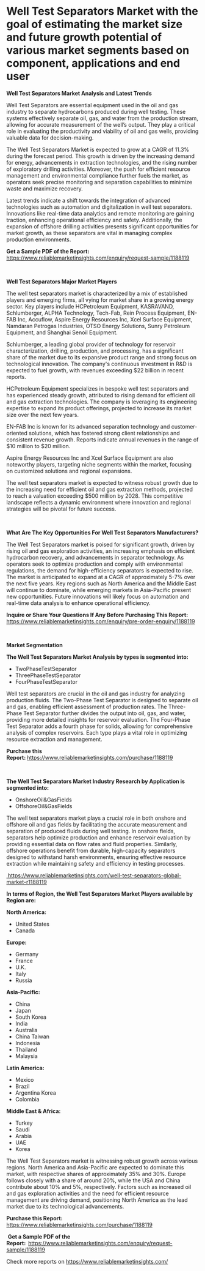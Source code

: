 <p><h1>Well Test Separators Market with the goal of estimating the market size and future growth potential of various market segments based on component, applications and end user</h1></p><p><strong>Well Test Separators Market Analysis and Latest Trends</strong></p>
<p><p>Well Test Separators are essential equipment used in the oil and gas industry to separate hydrocarbons produced during well testing. These systems effectively separate oil, gas, and water from the production stream, allowing for accurate measurement of the well’s output. They play a critical role in evaluating the productivity and viability of oil and gas wells, providing valuable data for decision-making.</p><p>The Well Test Separators Market is expected to grow at a CAGR of 11.3% during the forecast period. This growth is driven by the increasing demand for energy, advancements in extraction technologies, and the rising number of exploratory drilling activities. Moreover, the push for efficient resource management and environmental compliance further fuels the market, as operators seek precise monitoring and separation capabilities to minimize waste and maximize recovery.</p><p>Latest trends indicate a shift towards the integration of advanced technologies such as automation and digitalization in well test separators. Innovations like real-time data analytics and remote monitoring are gaining traction, enhancing operational efficiency and safety. Additionally, the expansion of offshore drilling activities presents significant opportunities for market growth, as these separators are vital in managing complex production environments.</p></p>
<p><strong>Get a Sample PDF of the Report:&nbsp;</strong> <a href="https://www.reliablemarketinsights.com/enquiry/request-sample/1188119?utm_campaign=3167&utm_medium=2&utm_source=Github&utm_content=ia&utm_term=10042025&utm_id=well-test-separators">https://www.reliablemarketinsights.com/enquiry/request-sample/1188119</a></p>
<p>&nbsp;</p>
<p><strong>Well Test Separators Major Market Players</strong></p>
<p><p>The well test separators market is characterized by a mix of established players and emerging firms, all vying for market share in a growing energy sector. Key players include HCPetroleum Equipment, KASRAVAND, Schlumberger, ALPHA Technology, Tech-Fab, Rein Process Equipment, EN-FAB Inc, Accuflow, Aspire Energy Resources Inc, Xcel Surface Equipment, Namdaran Petrogas Industries, OTSO Energy Solutions, Sunry Petroleum Equipment, and Shanghai Senoil Equipment.</p><p>Schlumberger, a leading global provider of technology for reservoir characterization, drilling, production, and processing, has a significant share of the market due to its expansive product range and strong focus on technological innovation. The company's continuous investment in R&D is expected to fuel growth, with revenues exceeding $22 billion in recent reports.</p><p>HCPetroleum Equipment specializes in bespoke well test separators and has experienced steady growth, attributed to rising demand for efficient oil and gas extraction technologies. The company is leveraging its engineering expertise to expand its product offerings, projected to increase its market size over the next few years.</p><p>EN-FAB Inc is known for its advanced separation technology and customer-oriented solutions, which has fostered strong client relationships and consistent revenue growth. Reports indicate annual revenues in the range of $10 million to $20 million.</p><p>Aspire Energy Resources Inc and Xcel Surface Equipment are also noteworthy players, targeting niche segments within the market, focusing on customized solutions and regional expansions.</p><p>The well test separators market is expected to witness robust growth due to the increasing need for efficient oil and gas extraction methods, projected to reach a valuation exceeding $500 million by 2028. This competitive landscape reflects a dynamic environment where innovation and regional strategies will be pivotal for future success.</p></p>
<p>&nbsp;</p>
<p><strong>What Are The Key Opportunities For Well Test Separators Manufacturers?</strong></p>
<p><p>The Well Test Separators market is poised for significant growth, driven by rising oil and gas exploration activities, an increasing emphasis on efficient hydrocarbon recovery, and advancements in separator technology. As operators seek to optimize production and comply with environmental regulations, the demand for high-efficiency separators is expected to rise. The market is anticipated to expand at a CAGR of approximately 5-7% over the next five years. Key regions such as North America and the Middle East will continue to dominate, while emerging markets in Asia-Pacific present new opportunities. Future innovations will likely focus on automation and real-time data analysis to enhance operational efficiency.</p></p>
<p><strong>Inquire or Share Your Questions If Any Before Purchasing This Report:</strong> <a href="https://www.reliablemarketinsights.com/enquiry/pre-order-enquiry/1188119?utm_campaign=3167&utm_medium=2&utm_source=Github&utm_content=ia&utm_term=10042025&utm_id=well-test-separators">https://www.reliablemarketinsights.com/enquiry/pre-order-enquiry/1188119</a></p>
<p>&nbsp;</p>
<p><strong>Market Segmentation</strong></p>
<p><strong>The Well Test Separators Market Analysis by types is segmented into:</strong></p>
<p><ul><li>TwoPhaseTestSeparator</li><li>ThreePhaseTestSeparator</li><li>FourPhaseTestSeparator</li></ul></p>
<p><p>Well test separators are crucial in the oil and gas industry for analyzing production fluids. The Two-Phase Test Separator is designed to separate oil and gas, enabling efficient assessment of production rates. The Three-Phase Test Separator further divides the output into oil, gas, and water, providing more detailed insights for reservoir evaluation. The Four-Phase Test Separator adds a fourth phase for solids, allowing for comprehensive analysis of complex reservoirs. Each type plays a vital role in optimizing resource extraction and management.</p></p>
<p><strong>Purchase this Report:&nbsp;</strong><a href="https://www.reliablemarketinsights.com/purchase/1188119?utm_campaign=3167&utm_medium=2&utm_source=Github&utm_content=ia&utm_term=10042025&utm_id=well-test-separators">https://www.reliablemarketinsights.com/purchase/1188119</a></p>
<p>&nbsp;</p>
<p><strong>The Well Test Separators Market Industry Research by Application is segmented into:</strong></p>
<p><ul><li>OnshoreOil&GasFields</li><li>OffshoreOil&GasFields</li></ul></p>
<p><p>The well test separators market plays a crucial role in both onshore and offshore oil and gas fields by facilitating the accurate measurement and separation of produced fluids during well testing. In onshore fields, separators help optimize production and enhance reservoir evaluation by providing essential data on flow rates and fluid properties. Similarly, offshore operations benefit from durable, high-capacity separators designed to withstand harsh environments, ensuring effective resource extraction while maintaining safety and efficiency in testing processes.</p></p>
<p><a href="https://www.reliablemarketinsights.com/well-test-separators-global-market-r1188119?utm_campaign=3167&utm_medium=2&utm_source=Github&utm_content=ia&utm_term=10042025&utm_id=well-test-separators">&nbsp;https://www.reliablemarketinsights.com/well-test-separators-global-market-r1188119</a></p>
<p><strong>In terms of Region, the Well Test Separators Market Players available by Region are:</strong></p>
<p>
    <p> <strong> North America: </strong>
        <ul>
            <li>United States</li>
            <li>Canada</li>
        </ul>
        </p> 
    <p> <strong> Europe: </strong>
        <ul>
            <li>Germany</li>
            <li>France</li>
            <li>U.K.</li>
            <li>Italy</li>
            <li>Russia</li>
        </ul>
        </p> 
    <p> <strong> Asia-Pacific: </strong>
        <ul>
            <li>China</li>
            <li>Japan</li>
            <li>South Korea</li>
            <li>India</li>
            <li>Australia</li>
            <li>China Taiwan</li>
            <li>Indonesia</li>
            <li>Thailand</li>
            <li>Malaysia</li>
        </ul>
        </p> 
    <p> <strong> Latin America: </strong>
        <ul>
            <li>Mexico</li>
            <li>Brazil</li>
            <li>Argentina Korea</li>
            <li>Colombia</li>
        </ul>
        </p> 
    <p> <strong> Middle East & Africa: </strong>
        <ul>
            <li>Turkey</li>
            <li>Saudi</li>
            <li>Arabia</li>
            <li>UAE</li>
            <li>Korea</li>
        </ul>
    </p>
    </p>
<p><p>The Well Test Separators market is witnessing robust growth across various regions. North America and Asia-Pacific are expected to dominate this market, with respective shares of approximately 35% and 30%. Europe follows closely with a share of around 20%, while the USA and China contribute about 10% and 5%, respectively. Factors such as increased oil and gas exploration activities and the need for efficient resource management are driving demand, positioning North America as the lead market due to its technological advancements.</p></p>
<p><strong>Purchase this Report: </strong><a href="https://www.reliablemarketinsights.com/purchase/1188119?utm_campaign=3167&utm_medium=2&utm_source=Github&utm_content=ia&utm_term=10042025&utm_id=well-test-separators">https://www.reliablemarketinsights.com/purchase/1188119</a></p>
<p>&nbsp;<strong>Get a Sample PDF of the Report:&nbsp;&nbsp;</strong><a href="https://www.reliablemarketinsights.com/enquiry/request-sample/1188119?utm_campaign=3167&utm_medium=2&utm_source=Github&utm_content=ia&utm_term=10042025&utm_id=well-test-separators">https://www.reliablemarketinsights.com/enquiry/request-sample/1188119</a></p>
<p><strong></strong></p>
<p>Check more reports on <a href="https://www.reliablemarketinsights.com/?utm_campaign=3167&utm_medium=2&utm_source=Github&utm_content=ia&utm_term=10042025&utm_id=well-test-separators">https://www.reliablemarketinsights.com/</a></p>